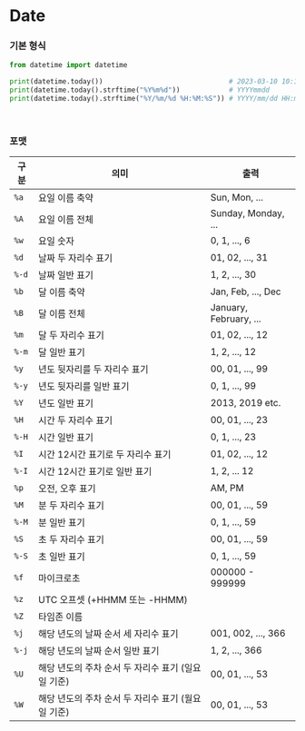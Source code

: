 Date
===

### 기본 형식
```py
from datetime import datetime

print(datetime.today())                               # 2023-03-10 10:10:11.013118
print(datetime.today().strftime("%Y%m%d"))            # YYYYmmdd
print(datetime.today().strftime("%Y/%m/%d %H:%M:%S")) # YYYY/mm/dd HH:mm:SS
```

<br>

### 포맷
|구분|의미|출력|
|-|-|-|
|`%a`|요일 이름 축약|Sun, Mon, ...|
|`%A`|요일 이름 전체|Sunday, Monday, ...|
|`%w`|요일 숫자|0, 1, ..., 6|
|`%d`|날짜 두 자리수 표기|01, 02, ..., 31|
|`%-d`|날짜 일반 표기|1, 2, ..., 30|
|`%b`|달 이름 축약|Jan, Feb, ..., Dec|
|`%B`|달 이름 전체|January, February, ...|
|`%m`|달 두 자리수 표기|01, 02, ..., 12|
|`%-m`|달 일반 표기|1, 2, ..., 12|
|`%y`|년도 뒷자리를 두 자리수 표기|00, 01, ..., 99|
|`%-y`|년도 뒷자리를 일반 표기|0, 1, ..., 99|
|`%Y`|년도 일반 표기|2013, 2019 etc.|
|`%H`|시간 두 자리수 표기|00, 01, ..., 23|
|`%-H`|시간 일반 표기|0, 1, ..., 23|
|`%I`|시간 12시간 표기로 두 자리수 표기|01, 02, ..., 12|
|`%-I`|시간 12시간 표기로 일반 표기|1, 2, ... 12|
|`%p`|오전, 오후 표기|AM, PM|
|`%M`|분 두 자리수 표기|00, 01, ..., 59|
|`%-M`|분 일반 표기|0, 1, ..., 59|
|`%S`|초 두 자리수 표기|00, 01, ..., 59|
|`%-S`|초 일반 표기|0, 1, ..., 59|
|`%f`|마이크로초|000000 - 999999|
|`%z`|UTC 오프셋 (+HHMM 또는 -HHMM)| |
|`%Z`|타임존 이름| |
|`%j`|해당 년도의 날짜 순서 세 자리수 표기|001, 002, ..., 366|
|`%-j`|해당 년도의 날짜 순서 일반 표기|1, 2, ..., 366|
|`%U`|해당 년도의 주차 순서 두 자리수 표기 (일요일 기준)|00, 01, ..., 53|
|`%W`|해당 년도의 주차 순서 두 자리수 표기 (월요일 기준)|00, 01, ..., 53|

<br>

